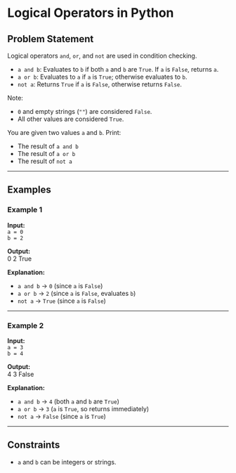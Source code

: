 # Logical Operators in Python

## Problem Statement

Logical operators `and`, `or`, and `not` are used in condition checking.

- `a and b`: Evaluates to `b` if both `a` and `b` are `True`. If `a` is `False`, returns `a`.
- `a or b`: Evaluates to `a` if `a` is `True`; otherwise evaluates to `b`.
- `not a`: Returns `True` if `a` is `False`, otherwise returns `False`.

Note:  
- `0` and empty strings (`""`) are considered `False`.
- All other values are considered `True`.

You are given two values `a` and `b`. Print:
- The result of `a and b`
- The result of `a or b`
- The result of `not a`

---

## Examples

### Example 1

**Input:**  
`a = 0`  
`b = 2`  

**Output:**  
0 2 True

**Explanation:**  
- `a and b` → `0` (since `a` is `False`)  
- `a or b` → `2` (since `a` is `False`, evaluates `b`)  
- `not a` → `True` (since `a` is `False`)  

---

### Example 2

**Input:**  
`a = 3`  
`b = 4`  

**Output:**  
4 3 False

**Explanation:**  
- `a and b` → `4` (both `a` and `b` are `True`)  
- `a or b` → `3` (`a` is `True`, so returns immediately)  
- `not a` → `False` (since `a` is `True`)  

---

## Constraints

- `a` and `b` can be integers or strings.
